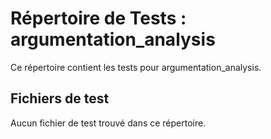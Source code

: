 # Répertoire de Tests : argumentation_analysis

Ce répertoire contient les tests pour argumentation_analysis.

## Fichiers de test

Aucun fichier de test trouvé dans ce répertoire.